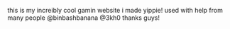 this is my increibly cool gamin website i made yippie!
used with help from many people
@binbashbanana @3kh0 thanks guys!
